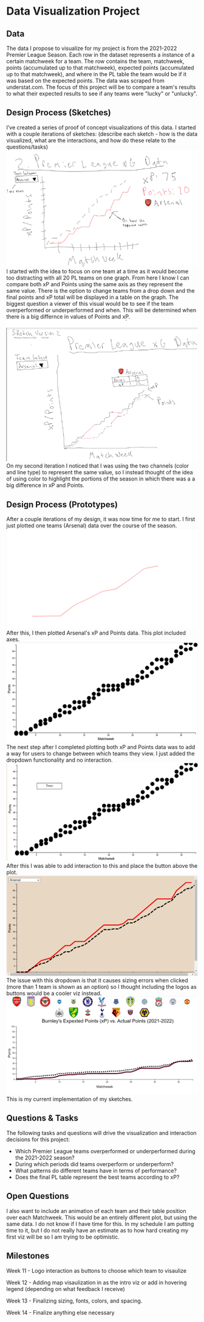 # Data Visualization Project

## Data

The data I propose to visualize for my project is from the 2021-2022 Premier League Season. Each row in the dataset represents a instance of a certain matchweek for a team. The row contains the team, matchweek, points (accumulated up to that matchweek), expected points (accumulated up to that matchweek), and where in the PL table the team would be if it was based on the expected points. The data was scraped from understat.com. The focus of this project will be to compare a team's results to what their expected results to see if any teams were "lucky" or "unlucky".

## Design Process (Sketches)

I’ve created a series of proof of concept visualizations of this data. I started with a couple iterations of sketches:
(describe each sketch - how is the data visualized, what are the interactions, and how do these relate to the questions/tasks)
![image](https://github.com/Diz138/PL-2021-2022-xPvsPoints/blob/master/images/sketch_iteration1.png)
I started with the idea to focus on one team at a time as it would become too distracting with all 20 PL teams on one graph. From here I know I can compare both xP and Points using the same axis as they represent the same value. There is the option to change teams from a drop down and the final points and xP total will be displayed in a table on the graph. The biggest question a viewer of this visual would be to see if the team overperformed or underperformed and when. This will be determined when there is a big differnce in values of Points and xP. 
![image](https://github.com/Diz138/PL-2021-2022-xPvsPoints/blob/master/images/sketch_iteration2.png)
On my second iteration I noticed that I was using the two channels (color and line type) to represent the same value, so I instead thought of the idea of using color to highlight the portions of the season in which there was a a big difference in xP and Points. 
## Design Process (Prototypes)
After a couple iterations of my design, it was now time for me to start. I first just plotted one teams (Arsenal) data over the course of the season.
[![image](https://github.com/Diz138/PL-2021-2022-xPvsPoints/blob/master/images/initialArsenalPlot.png)](https://vizhub.com/Diz138/bc89b191a0a845f6aaba0abc06cd5e00)
After this, I then plotted Arsenal's xP and Points data. This plot included axes.
[![image](https://github.com/Diz138/PL-2021-2022-xPvsPoints/blob/master/images/secondIteration.png)](https://vizhub.com/Diz138/a4e0f29cf06d49b2bcb1574e61dde22e)
The next step after I completed plotting both xP and Points data was to add a way for users to change between which teams they view. I just added the dropdown functionality and no interaction.
[![image](https://github.com/Diz138/PL-2021-2022-xPvsPoints/blob/master/images/thirdIteration.png)](https://vizhub.com/Diz138/511122bd5c154a24840e3d034febd282)
After this I was able to add interaction to this and place the button above the plot.
[![image](https://github.com/Diz138/PL-2021-2022-xPvsPoints/blob/master/images/fourthIteration.png)](https://vizhub.com/Diz138/3ed0f744eab74924b87b8b5615011309)
The issue with this dropdown is that it causes sizing errors when clicked (more than 1 team is shown as an option) so I thought including the logos as buttons would be a cooler viz instead.
[![image](https://github.com/Diz138/PL-2021-2022-xPvsPoints/blob/master/images/LineChartwithLogos.png)](https://vizhub.com/Diz138/db634275642f4c4d9498ac4f9780e5a8)
This is my current implementation of my sketches.

## Questions & Tasks

The following tasks and questions will drive the visualization and interaction decisions for this project:

 * Which Premier League teams overperformed or underperformed during the 2021-2022 season?
 * During which periods did teams overperform or underperform?
 * What patterns do different teams have in terms of performance?
 * Does the final PL table represent the best teams according to xP?


## Open Questions

I also want to include an animation of each team and their table position over each Matchweek. This would be an entirely different plot, but using the same data. I do not know if I have time for this. In my schedule I am putting time to it, but I do not really have an estimate as to how hard creating my first viz will be so I am trying to be optimistic.

## Milestones
Week 11 - Logo interaction as buttons to choose which team to visaulize

Week 12 - Adding map visaulization in as the intro viz or add in hovering legend (depending on what feedback I receive)

Week 13 - Finalizing sizing, fonts, colors, and spacing.

Week 14 - Finalize anything else necessary

